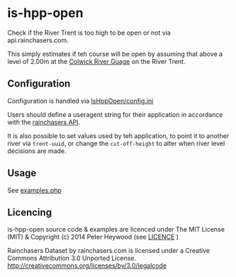 is-hpp-open
===========

Check if the River Trent is too high to be open or not via api.rainchasers.com.

This simply estimates if teh course will be open by assuming that above a level of 2.00m at the [Colwick River Guage](http://www.environment-agency.gov.uk/homeandleisure/floods/riverlevels/120752.aspx?stationId=2102) on the River Trent.

Configuration
-------------
Configuration is handled via [IsHppOpen/config.ini](https://github.com/peethwd/is-hpp-open/blob/master/IsHppOpen/config.ini)

Users should define a useragent string for their application in accordance with the [rainchasers API](http://developer.rainchasers.com/#api).

It is also possible to set values used by teh application, to point it to another river via ```trent-uuid```, or change the ```cut-off-height``` to alter when river level decisions are made. 

Usage
-----
See [examples.php](https://github.com/peethwd/is-hpp-open/blob/master/examples.php)



Licencing 
---------
is-hpp-open source code & examples are licenced under The MIT License (MIT) & Copyright (c) 2014 Peter Heywood (see [LICENCE](https://github.com/peethwd/is-hpp-open/blob/master/LICENSE]) )

Rainchasers Dataset by rainchasers.com is licensed under a Creative Commons Attribution 3.0 Unported License.
http://creativecommons.org/licenses/by/3.0/legalcode


